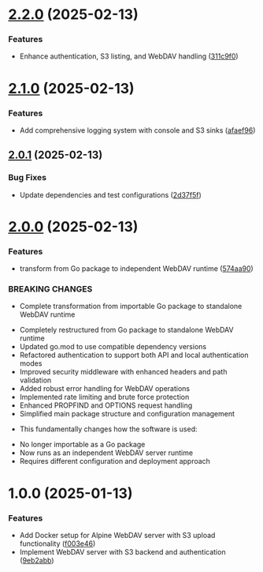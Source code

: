 # [2.2.0](https://github.com/pondi/pulsedav/compare/v2.1.0...v2.2.0) (2025-02-13)


### Features

* Enhance authentication, S3 listing, and WebDAV handling ([311c9f0](https://github.com/pondi/pulsedav/commit/311c9f02abadec5be3eeeb1eb0b9650b8a3949cc))

# [2.1.0](https://github.com/pondi/pulsedav/compare/v2.0.1...v2.1.0) (2025-02-13)


### Features

* Add comprehensive logging system with console and S3 sinks ([afaef96](https://github.com/pondi/pulsedav/commit/afaef96aab659ad5d9efee4f63ad8d8fd36d4ec0))

## [2.0.1](https://github.com/pondi/pulsedav/compare/v2.0.0...v2.0.1) (2025-02-13)


### Bug Fixes

* Update dependencies and test configurations ([2d37f5f](https://github.com/pondi/pulsedav/commit/2d37f5f186bf7330c6e1e28afe22cd582e850c1b))

# [2.0.0](https://github.com/pondi/pulsedav/compare/v1.0.0...v2.0.0) (2025-02-13)


### Features

* transform from Go package to independent WebDAV runtime ([574aa90](https://github.com/pondi/pulsedav/commit/574aa902115c40854682c2b56c68c1effaac0bdb))


### BREAKING CHANGES

* Complete transformation from importable Go package to standalone WebDAV runtime

- Completely restructured from Go package to standalone WebDAV runtime
- Updated go.mod to use compatible dependency versions
- Refactored authentication to support both API and local authentication modes
- Improved security middleware with enhanced headers and path validation
- Added robust error handling for WebDAV operations
- Implemented rate limiting and brute force protection
- Enhanced PROPFIND and OPTIONS request handling
- Simplified main package structure and configuration management
* This fundamentally changes how the software is used:
- No longer importable as a Go package
- Now runs as an independent WebDAV server runtime
- Requires different configuration and deployment approach

# 1.0.0 (2025-01-13)


### Features

* Add Docker setup for Alpine WebDAV server with S3 upload functionality ([f003e46](https://github.com/pondi/pulsedav/commit/f003e463430b193f6643af47e89ad7e58fbc5c10))
* Implement WebDAV server with S3 backend and authentication ([9eb2abb](https://github.com/pondi/pulsedav/commit/9eb2abbc35efa5a9698d3c2f1be5d5e97cd342fc))
